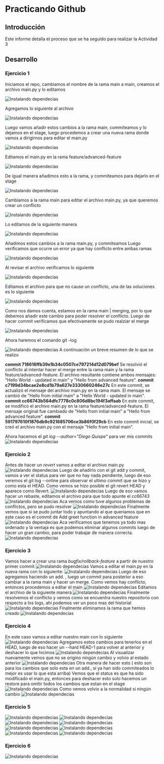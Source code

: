 # Practicando Github

## Introducción

Este informe detalla el proceso que se ha seguido para realizar la Actividad 3



## Desarrollo

### Ejercicio 1
Iniciamos el repo, cambiamos el nombre de la rama main a main, creamos el archivo main.py y lo editamos

![Instalando dependecias](Imagenes/Foto1.PNG)

Agregamos lo siguiente al archivo

![Instalando dependecias](Imagenes/Foto2.PNG)


Luego vamos añadir estos cambios a la rama main, commiteamos y lo dejamos en el stage, luego procedemos a crear una nueva rama donde vamos a dirigirnos para editar el main.py

![Instalando dependecias](Imagenes/foto3.PNG)

Editamos el main.py en la rama feature/advanced-feature

![Instalando dependecias](Imagenes/Foto4.PNG)

De igual manera añadimos esto a la rama, y commiteamos para dejarlo en el stage

![Instalando dependecias](Imagenes/Foto5.PNG)

Cambiamos a la rama main para editar el archivo main.py, ya que queremos crear un conflicto 

![Instalando dependecias](Imagenes/foto6.PNG)


Lo editamos de la siguiente manera


![Instalando dependecias](Imagenes/Foto7.PNG)

Añadimos estos cambios a la rama main.py, y commiteamos
Luego verificamos que ocurre un error ya que hay conflicto entre ambas ramas

![Instalando dependecias](Imagenes/Foto8.PNG)

Al revisar el archivo verificamos lo siguiente

![Instalando dependecias](Imagenes/Foto9.PNG)

Editamos el archivo para que no cause un conflicto, una de las soluciones es lo siguiente

![Instalando dependecias](Imagenes/foto10.PNG)

Como nos damos cuenta, estamos en la rama main | merging, por lo que debemos añadir este cambio para poder resolver el conflicto. Luego de hacer commit verificamos que efectivamente se pudo realziar el merge

![Instalando dependecias](Imagenes/Foto11.PNG)

Ahora haremos el comando git -log

![Instalando dependecias](Imagenes/Foto12.PNG)
A continuación un breve resumen de lo que se realizo

**commit 718616ffb39e1b34c0507ce797214d12d079bef**
Se resolvió el conflicto al intentar hacer el merge entre la rama main y la rama feature/advanced-feature.
    El archivo resultante contiene ambos mensajes: "Hello World - updated in main" y "Hello from advanced feature".
**commit c7199d34bcae2e8cd1b79a627e3330660246e27c**
En este commit, se actualizó el mensaje del archivo main.py en la rama main.
    El mensaje se cambió de "Hello from initial main" a "Hello World - updated in main".
**commit cc66743b564dfc7778c0c806d8bc194f3affaab**
En este commit, se modificó el archivo main.py en la rama feature/advanced-feature.
    El mensaje original fue cambiado de "Hello from initial main" a "Hello from advanced feature".
**commit 591797610f1876db9c921685706ce3b86f0f29cb**
En este commit inicial, se creó el archivo main.py con el mensaje "Hello from initial main".

Ahora hacemos el *git log --author="Diego Quispe"* para ver mis commits
![Instalando dependecias](Imagenes/Foto13.PNG)

### Ejercicio 2
Antes de hacer un *revert* vamos a editar el archivo main.py
![Instalando dependecias](Imagenes/Foto14.PNG)
Luego de añadirlo con el git add y commit, vamos a ver el status para ver que no hay nada pendiente, luego de eso veremos el git log --online para observar el ultimo commit que se hizo y como esta el HEAD. Como vemos se hizo posible el git revert HEAD
y aparece como Revert. 
![Instalando dependecias](Imagenes/Foto15.PNG)
Luego de eso vamos hacer un rebaste, editamos el archivo para que todo apunte el cc66743
![Instalando dependecias](Imagenes/Foto17.PNG)
Aca vemos como tuve algunos problemas de conflictos, pero se pudo resolver 
![Instalando dependecias](Imagenes/Foto18.PNG)
Finalmente vemos que si se pudo juntar todo y apuntando al que queriamos que en este caso es el commit de Add greet function in advanced feature
![Instalando dependecias](Imagenes/Foto19.PNG)
Aca verificamos que tenemos ya todo mas ordenado y la ventaja es que podemos eliminar algunos commits luego de hacer un gran cambio, para poder trabajar de manera correcta.
![Instalando dependecias](Imagenes/Foto20.PNG)
### Ejercicio 3
Vamos hacer a crear una rama *bugfix/rollback-feature* a partir de nuestro primer commit
![Instalando dependecias](Imagenes/Foto21.PNG)
Vamos a editar el main.py en la nueva rama con lo siguiente:
![Instalando dependecias](Imagenes/Foto22.PNG)
Luego de eso agregamos haciendo un add. , luego un commit para posterior a eso cambiar a la rama main y hacer un merge. Como vemos hay conflicto, entonces procedemos a editar el main
![Instalando dependecias](Imagenes/Foto23.PNG)
Editamos el archivo de la siguiente manera
![Instalando dependecias](Imagenes/Foto24.PNG)
Finalmente resolvemos el conflicto y vemos como se encuentra nuestro repositorio con respecto a los logs, ahi podemos ver un poco mas del historial
![Instalando dependecias](Imagenes/Foto25.PNG)
Finalmente eliminamos la rama que hemos creado
![Instalando dependecias](Imagenes/Foto26.PNG)

### Ejercicio 4
En este caso vamos a editar nuestro main con lo siguiente
![Instalando dependecias](Imagenes/Foto27.PNG)
Agregamos estos cambios para tenerlos en el HEAD, luego de eso hacer un --hard HEAD-1 para volver al anterior y deshacer lo que hicimos
![Instalando dependecias](Imagenes/Foto28.PNG)
Al visualizar nuevamente vemos que no se origino ningún cambio y volvio al estado anterior
![Instalando dependecias](Imagenes/Foto29.PNG)
Otra manera de hacer esto ( esto son para los cambios que solo esta en un add., si ya han sido commiteados lo mejor es usar lo que esta arriba)
Vemos que el status es que ha sido modificado el main.py, entonces para deshacer esto solo hacemos un restore para omitir todos los cambios que estan en el stage
![Instalando dependecias](Imagenes/Foto30.PNG)
Como vemos volvio a la normalidad si ningún cambio
![Instalando dependecias](Imagenes/Foto31.PNG)


### Ejercicio 5
![Instalando dependecias](Imagenes/Foto32.PNG)
![Instalando dependecias](Imagenes/Foto33.PNG)
![Instalando dependecias](Imagenes/Foto34.PNG)
![Instalando dependecias](Imagenes/Foto35.PNG)
![Instalando dependecias](Imagenes/Foto36.PNG)
![Instalando dependecias](Imagenes/Foto37.PNG)
![Instalando dependecias](Imagenes/Prueba38.PNG)
![Instalando dependecias](Imagenes/Foto39.PNG)
### Ejercicio 6
![Instalando dependecias](Imagenes/Foto40.PNG)
